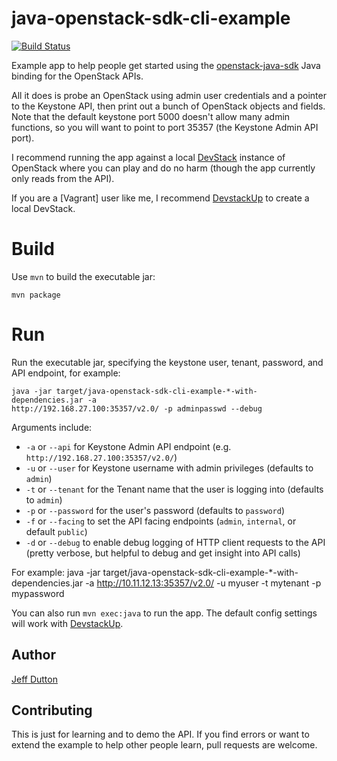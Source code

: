 java-openstack-sdk-cli-example
==============================

[![Build Status](https://travis-ci.org/jdutton/java-openstack-sdk-cli-example.png)](https://travis-ci.org/jdutton/java-openstack-sdk-cli-example)

Example app to help people get started using the
[openstack-java-sdk](https://github.com/https://github.com/woorea/openstack-java-sdk) Java binding
for the OpenStack APIs.

All it does is probe an OpenStack using admin user credentials and a pointer to the Keystone API,
then print out a bunch of OpenStack objects and fields.  Note that the default keystone port 5000
doesn't allow many admin functions, so you will want to point to port 35357 (the Keystone Admin API
port).

I recommend running the app against a local [DevStack](http://devstack.org) instance of OpenStack where you can play and do
no harm (though the app currently only reads from the API).

If you are a [Vagrant] user like me, I recommend
[DevstackUp](https://github.com/jogo/DevstackUp) to create a local DevStack.

# Build

Use `mvn` to build the executable jar:

    mvn package

# Run

Run the executable jar, specifying the keystone user, tenant, password, and API endpoint, for
example:

    java -jar target/java-openstack-sdk-cli-example-*-with-dependencies.jar -a
    http://192.168.27.100:35357/v2.0/ -p adminpasswd --debug

Arguments include:

 * `-a` or `--api` for Keystone Admin API endpoint (e.g. `http://192.168.27.100:35357/v2.0/`)
 * `-u` or `--user` for Keystone username with admin privileges (defaults to `admin`)
 * `-t` or `--tenant` for the Tenant name that the user is logging into (defaults to `admin`)
 * `-p` or `--password` for the user's password (defaults to `password`)
 * `-f` or `--facing` to set the API facing endpoints (`admin`, `internal`, or default `public`)
 * `-d` or `--debug` to enable debug logging of HTTP client requests to the API (pretty verbose, but
   helpful to debug and get insight into API calls)
 
For example:
    java -jar target/java-openstack-sdk-cli-example-*-with-dependencies.jar -a
    http://10.11.12.13:35357/v2.0/ -u myuser -t mytenant -p mypassword

You can also run `mvn exec:java` to run the app.  The default config settings will work with
[DevstackUp](https://github.com/jogo/DevstackUp).

## Author

[Jeff Dutton](https://github.com/jdutton)


## Contributing

This is just for learning and to demo the API.  If you find errors or want to extend the example to
help other people learn, pull requests are welcome.

